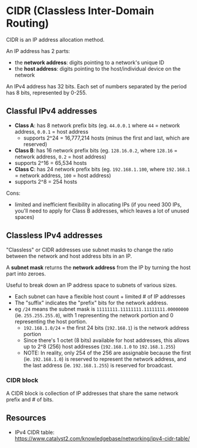 # CIDR (Classless Inter-Domain Routing)

CIDR is an IP address allocation method.

An IP address has 2 parts:
- the **network address**: digits pointing to a network's unique ID
- the **host address**: digits pointing to the host/individual device on the network

An IPv4 address has 32 bits. Each set of numbers separated by the period has 8 bits, represented by 0-255.

## Classful IPv4 addresses

- **Class A**: has 8 network prefix bits (eg. `44.0.0.1` where `44` = network address, `0.0.1` = host address
  - supports 2^24 = 16,777,214 hosts (minus the first and last, which are reserved)
- **Class B**: has 16 network prefix bits (eg. `128.16.0.2`, where `128.16` = network address, `0.2` = host address)
 - supports 2^16 = 65,534 hosts
- **Class C**: has 24 network prefix bits (eg. `192.168.1.100`, where `192.168.1` = network address, `100` = host address)
 - supports 2^8 = 254 hosts

Cons:
- limited and inefficient flexibility in allocating IPs (if you need 300 IPs, you'll need to apply for Class B addresses, which leaves a lot of unused spaces)

## Classless IPv4 addresses

"Classless" or CIDR addresses use subnet masks to change the ratio between the network and host address bits in an IP.

A **subnet mask** returns the **network address** from the IP by turning the host part into zeroes.

Useful to break down an IP address space to subnets of various sizes.
- Each subnet can have a flexible host count + limited # of IP addresses
- The "suffix" indicates the "prefix" bits for the network address.
- eg `/24` means the subnet mask is `11111111.11111111.11111111.00000000` (ie. `255.255.255.0`), with 1 representing the network portion and 0 representing the host portion.
  - `192.168.1.0/24` = the first 24 bits (`192.168.1`) is the network address portion
  - Since there's 1 octet (8 bits) available for host addresses, this allows up to 2^8 (256) host addresses (`192.168.1.0` to `192.168.1.255`)
  - NOTE: In reality, only 254 of the 256 are assignable because the first (ie. `192.168.1.0`) is reserved to represent the network address, and the last address (ie. `192.168.1.255`) is reserved for broadcast.

### CIDR block

A CIDR block is collection of IP addresses that share the same network prefix and # of bits.

## Resources

- IPv4 CIDR table: https://www.catalyst2.com/knowledgebase/networking/ipv4-cidr-table/